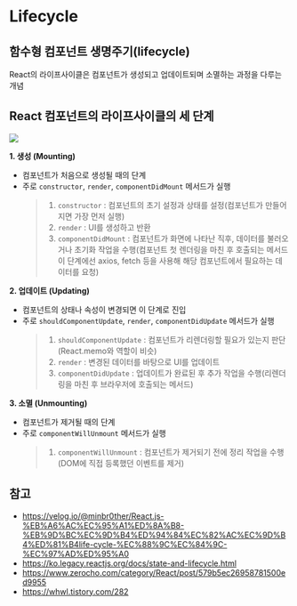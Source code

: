 # Lifecycle

## 함수형 컴포넌트 생명주기(lifecycle)

React의 라이프사이클은 컴포넌트가 생성되고 업데이트되며 소멸하는 과정을 다루는 개념

## React 컴포넌트의 라이프사이클의 세 단계

![](https://velog.velcdn.com/images/sju4486/post/843e33da-143f-42f0-9762-15936785188c/image.png)

**1. 생성 (Mounting)**

- 컴포넌트가 처음으로 생성될 때의 단계
- 주로 `constructor`, `render`, `componentDidMount` 메서드가 실행
  > 1.  `constructor` : 컴포넌트의 초기 설정과 상태를 설정(컴포넌트가 만들어지면 가장 먼저 실행)
  > 2.  `render` : UI를 생성하고 반환
  > 3.  `componentDidMount` : 컴포넌트가 화면에 나타난 직후, 데이터를 불러오거나 초기화 작업을 수행(컴포넌트 첫 렌더링을 마친 후 호출되는 메서드 이 단계에선 axios, fetch 등을 사용해 해당 컴포넌트에서 필요하는 데이터를 요청)

**2. 업데이트 (Updating)**

- 컴포넌트의 상태나 속성이 변경되면 이 단계로 진입
- 주로 `shouldComponentUpdate`, `render`, `componentDidUpdate` 메서드가 실행
  > 1.  `shouldComponentUpdate` : 컴포넌트가 리렌더링할 필요가 있는지 판단(React.memo와 역할이 비슷)
  > 2.  `render` : 변경된 데이터를 바탕으로 UI를 업데이트
  > 3.  `componentDidUpdate` : 업데이트가 완료된 후 추가 작업을 수행(리렌더링을 마친 후 브라우저에 호출되는 메서드)

**3. 소멸 (Unmounting)**

- 컴포넌트가 제거될 때의 단계
- 주로 `componentWillUnmount` 메서드가 실행
  > 1.  `componentWillUnmount` : 컴포넌트가 제거되기 전에 정리 작업을 수행(DOM에 직접 등록했던 이벤트를 제거)

## 참고

- https://velog.io/@minbr0ther/React.js-%EB%A6%AC%EC%95%A1%ED%8A%B8-%EB%9D%BC%EC%9D%B4%ED%94%84%EC%82%AC%EC%9D%B4%ED%81%B4life-cycle-%EC%88%9C%EC%84%9C-%EC%97%AD%ED%95%A0
- https://ko.legacy.reactjs.org/docs/state-and-lifecycle.html
- https://www.zerocho.com/category/React/post/579b5ec26958781500ed9955
- https://whwl.tistory.com/282
